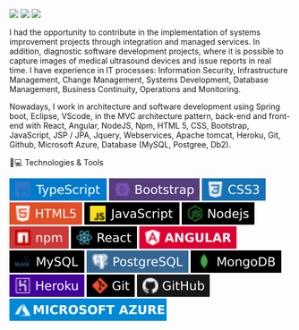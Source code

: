 [<img src="https://img.shields.io/badge/linkedin-%230077B5.svg?&style=for-the-badge&logo=linkedin&logoColor=white" />](https://www.linkedin.com/in/marciobarcellos/)
[<img src = "https://img.shields.io/badge/instagram-%23E4405F.svg?&style=for-the-badge&logo=instagram&logoColor=white">](https://www.instagram.com/marcioambassador.ef)
[<img src = "https://img.shields.io/badge/facebook-%231877F2.svg?&style=for-the-badge&logo=facebook&logoColor=white">](https://www.facebook.com/marcio.barcellos2021)

I had the opportunity to contribute in the implementation of systems improvement projects through integration and managed services. In addition, diagnostic software development projects, where it is possible to capture images of medical ultrasound devices and issue reports in real time. I have experience in IT processes: Information Security, Infrastructure Management, Change Management, Systems Development, Database Management, Business Continuity, Operations and Monitoring.

Nowadays, I work in architecture and software development using Spring boot, Eclipse, VScode, in the MVC architecture pattern, back-end and front-end with React, Angular, NodeJS, Npm, HTML 5, CSS, Bootstrap, JavaScript, JSP / JPA, Jquery, Webservices, Apache tomcat, Heroku, Git, Github, Microsoft Azure, Database (MySQL, Postgree, Db2).

🚀💻 Technologies & Tools

<img src = "https://github.com/marciorbarcellos/marciorbarcellos/blob/main/img/TypeScript.svg"> <img src = "https://github.com/marciorbarcellos/marciorbarcellos/blob/main/img/Bootstrap.svg"> <img src = "https://github.com/marciorbarcellos/marciorbarcellos/blob/main/img/CSS3.svg"> <img src = "https://github.com/marciorbarcellos/marciorbarcellos/blob/main/img/HTML5.svg"> <img src = "https://github.com/marciorbarcellos/marciorbarcellos/blob/main/img/JavaScript.svg"> <img src = "https://github.com/marciorbarcellos/marciorbarcellos/blob/main/img/Nodejs.svg"> <img src = "https://github.com/marciorbarcellos/marciorbarcellos/blob/main/img/Npm.svg"> <img src = "https://github.com/marciorbarcellos/marciorbarcellos/blob/main/img/React.svg"> <img src = "https://github.com/marciorbarcellos/marciorbarcellos/blob/main/img/Angular.svg"> <img src = "https://github.com/marciorbarcellos/marciorbarcellos/blob/main/img/MySQL.svg"> <img src = "https://github.com/marciorbarcellos/marciorbarcellos/blob/main/img/PostgreSQL.svg"> <img src = "https://github.com/marciorbarcellos/marciorbarcellos/blob/main/img/MongoDB.svg"> <img src = "https://github.com/marciorbarcellos/marciorbarcellos/blob/main/img/Heroku.svg"> <img src = "https://github.com/marciorbarcellos/marciorbarcellos/blob/main/img/Git.svg"> <img src = "https://github.com/marciorbarcellos/marciorbarcellos/blob/main/img/Github.svg"> <img src = "https://github.com/marciorbarcellos/marciorbarcellos/blob/main/img/Azure.svg">
